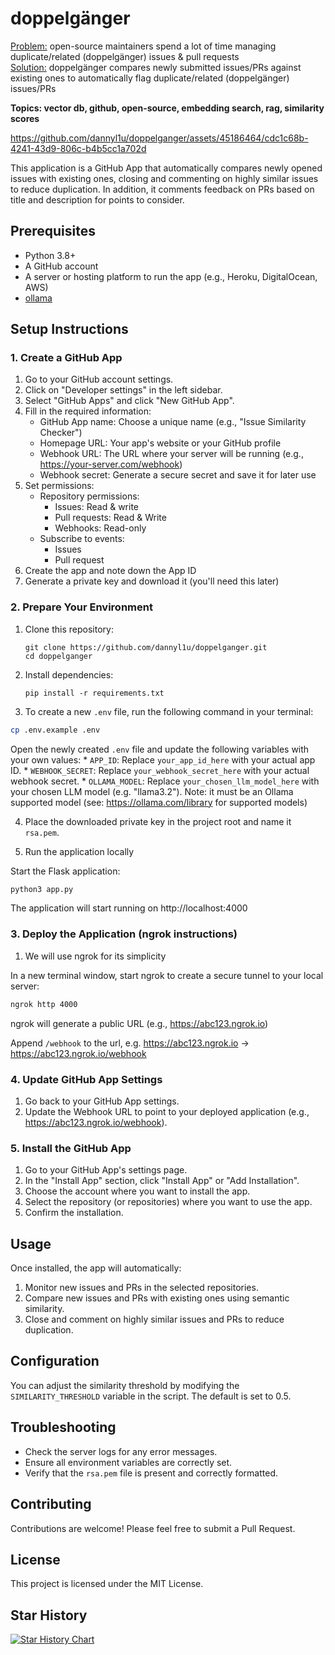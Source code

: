 # doppelgänger
<ins>Problem:</ins> open-source maintainers spend a lot of time managing duplicate/related (doppelgänger) issues & pull requests  
<ins>Solution:</ins> doppelgänger compares newly submitted issues/PRs against existing ones to automatically flag duplicate/related (doppelgänger) issues/PRs

**Topics: vector db, github, open-source, embedding search, rag, similarity scores**

https://github.com/dannyl1u/doppelganger/assets/45186464/cdc1c68b-4241-43d9-806c-b4b5cc1a702d

This application is a GitHub App that automatically compares newly opened issues with existing ones, closing and commenting on highly similar issues to reduce duplication.
In addition, it comments feedback on PRs based on title and description for points to consider.
## Prerequisites

- Python 3.8+
- A GitHub account
- A server or hosting platform to run the app (e.g., Heroku, DigitalOcean, AWS)
- [ollama](https://github.com/ollama/ollama) 

## Setup Instructions

### 1. Create a GitHub App

1. Go to your GitHub account settings.
2. Click on "Developer settings" in the left sidebar.
3. Select "GitHub Apps" and click "New GitHub App".
4. Fill in the required information:
   - GitHub App name: Choose a unique name (e.g., "Issue Similarity Checker")
   - Homepage URL: Your app's website or your GitHub profile
   - Webhook URL: The URL where your server will be running (e.g., https://your-server.com/webhook)
   - Webhook secret: Generate a secure secret and save it for later use
5. Set permissions:
   - Repository permissions:
     - Issues: Read & write
     - Pull requests: Read & Write
     - Webhooks: Read-only
   - Subscribe to events:
     - Issues
     - Pull request
6. Create the app and note down the App ID
7. Generate a private key and download it (you'll need this later)

### 2. Prepare Your Environment

1. Clone this repository:
   ```
   git clone https://github.com/dannyl1u/doppelganger.git
   cd doppelganger
   ```

2. Install dependencies:
   ```
   pip install -r requirements.txt
   ```

3. To create a new `.env` file, run the following command in your terminal:

```bash
cp .env.example .env
```

Open the newly created `.env` file and update the following variables with your own values:
\* `APP_ID`: Replace `your_app_id_here` with your actual app ID.
\* `WEBHOOK_SECRET`: Replace `your_webhook_secret_here` with your actual webhook secret.
\* `OLLAMA_MODEL`: Replace `your_chosen_llm_model_here` with your chosen LLM model (e.g. "llama3.2"). Note: it must be an Ollama supported model (see: https://ollama.com/library for supported models)

4. Place the downloaded private key in the project root and name it `rsa.pem`.

5. Run the application locally

Start the Flask application:
   ```bash
   python3 app.py
   ```

The application will start running on http://localhost:4000

### 3. Deploy the Application (ngrok instructions)

1. We will use ngrok for its simplicity

In a new terminal window, start ngrok to create a secure tunnel to your local server:

  ```bash
  ngrok http 4000
  ```

ngrok will generate a public URL (e.g., https://abc123.ngrok.io)

Append `/webhook` to the url, e.g.  https://abc123.ngrok.io -> https://abc123.ngrok.io/webhook

### 4. Update GitHub App Settings

1. Go back to your GitHub App settings.
2. Update the Webhook URL to point to your deployed application (e.g., https://abc123.ngrok.io/webhook).

### 5. Install the GitHub App

1. Go to your GitHub App's settings page.
2. In the "Install App" section, click "Install App" or "Add Installation".
3. Choose the account where you want to install the app.
4. Select the repository (or repositories) where you want to use the app.
5. Confirm the installation.

## Usage

Once installed, the app will automatically:

1. Monitor new issues and PRs in the selected repositories.
2. Compare new issues and PRs with existing ones using semantic similarity.
3. Close and comment on highly similar issues and PRs to reduce duplication.

## Configuration

You can adjust the similarity threshold by modifying the `SIMILARITY_THRESHOLD` variable in the script. The default is set to 0.5.

## Troubleshooting

- Check the server logs for any error messages.
- Ensure all environment variables are correctly set.
- Verify that the `rsa.pem` file is present and correctly formatted.

## Contributing

Contributions are welcome! Please feel free to submit a Pull Request.

## License

This project is licensed under the MIT License.

## Star History

<a href="https://star-history.com/#dannyl1u/doppelganger&Date">
  <picture>
    <source media="(prefers-color-scheme: dark)" srcset="https://api.star-history.com/svg?repos=dannyl1u/doppelganger&type=Date&theme=dark" />
    <source media="(prefers-color-scheme: light)" srcset="https://api.star-history.com/svg?repos=dannyl1u/doppelganger&type=Date" />
    <img alt="Star History Chart" src="https://api.star-history.com/svg?repos=dannyl1u/doppelganger&type=Date" />
  </picture>
</a>
